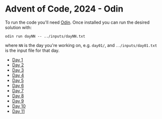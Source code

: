 # Advent of Code, 2024 - Odin

To run the code you'll need [Odin](http://odin-lang.org/). Once installed you can run the desired solution with:

```
odin run dayNN -- ../inputs/dayNN.txt
```

where `NN` is the day you're working on, e.g. `day01/`, and `../inputs/day01.txt` is the input file for that day.

- [Day 1](./day01/main.odin)
- [Day 2](./day02/main.odin)
- [Day 3](./day03/main.odin)
- [Day 4](./day04/main.odin)
- [Day 5](./day05/main.odin)
- [Day 6](./day06/main.odin)
- [Day 7](./day07/main.odin)
- [Day 8](./day08/main.odin)
- [Day 9](./day09/main.odin)
- [Day 10](./day10/main.odin)
- [Day 11](./day11/main.odin)
